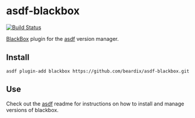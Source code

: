 # asdf-blackbox

[![Build Status](https://dev.azure.com/beardix/asdf/_apis/build/status/beardix.asdf-blackbox?branchName=master)](https://dev.azure.com/beardix/asdf/_build/latest?definitionId=15&branchName=master)

[BlackBox](https://github.com/StackExchange/blackbox) plugin for the [asdf](https://github.com/asdf-vm/asdf) version manager.

## Install

```
asdf plugin-add blackbox https://github.com/beardix/asdf-blackbox.git
```

## Use

Check out the [asdf](https://github.com/asdf-vm/asdf) readme for instructions on how to install and manage versions of blackbox.
